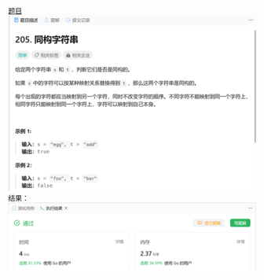 [题目](https://leetcode.cn/problems/isomorphic-strings/https://leetcode.cn/problems/isomorphic-strings/)
![pic](img.png)
结果：
![pic](result.png)